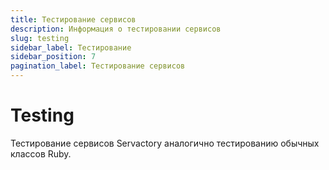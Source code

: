 ```yaml
---
title: Тестирование сервисов
description: Информация о тестировании сервисов
slug: testing
sidebar_label: Тестирование
sidebar_position: 7
pagination_label: Тестирование сервисов
---
```


# Testing

Тестирование сервисов Servactory аналогично тестированию обычных классов Ruby.
